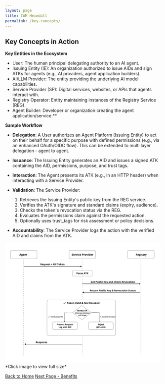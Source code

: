 ```yaml
---
layout: page
title: IAM Heimdall
permalink: /key-concepts/
---
```

## Key Concepts in Action


**Key Entities in the Ecosystem**

- User: The human principal delegating authority to an AI agent. 
- Issuing Entity (IE): An organization authorized to issue AIDs and sign ATKs for agents (e.g., AI providers, agent application builders).    
- AI/LLM Provider: The entity providing the underlying AI model capabilities.
- Service Provider (SP): Digital services, websites, or APIs that agents interact with.
- Registry Operator: Entity maintaining instances of the Registry Service (REG).
- Agent Builder: Developer or organization creating the agent application/service.**

**Sample Workflow**

- **Delegation**: A User authorizes an Agent Platform (Issuing Entity) to act on their behalf for a specific purpose with defined permissions (e.g., via an enhanced OAuth/OIDC flow). This can be extended to multi layer delegation - agent to agent.
    
- **Issuance**: The Issuing Entity generates an AID and issues a signed ATK containing the AID, permissions, purpose, and trust tags.
    
- **Interaction**: The Agent presents its ATK (e.g., in an HTTP header) when interacting with a Service Provider.
    
- **Validation**: The Service Provider:
    

	1. Retrieves the Issuing Entity's public key from the REG service.
	2. Verifies the ATK's signature and standard claims (expiry, audience).
	3. Checks the token's revocation status via the REG.
	4. Evaluates the permissions claim against the requested action.
	5. Optionally uses trust_tags for risk assessment or policy decisions.
    

- **Accountability**: The Service Provider logs the action with the verified AID and claims from the ATK.

<a href="images/sequence-diagram.png" target="_blank">
  <img src="images/sequence-diagram.png" alt="AIF Verification Flow" style="max-width: 100%; height: auto;">
</a>
*Click image to view full size*



[Back to Home](./index.md)
[Next Page - Benefits](./ValueProposition.md)